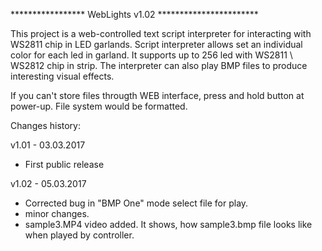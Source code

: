 *****************   WebLights v1.02   ***********************

This project is a web-controlled text script interpreter for interacting with WS2811 chip in LED garlands. 
Script interpreter allows set an individual color for each led in garland. 
It supports up to 256 led with WS2811 \ WS2812 chip in strip. 
The interpreter can also play BMP files to produce interesting visual effects.

If you can't store files througth WEB interface, press and hold button at power-up. 
File system would be formatted.

Changes history:

v1.01 - 03.03.2017
- First public release

v1.02 - 05.03.2017
- Corrected bug in "BMP One" mode select file for play.
- minor changes.
- sample3.MP4 video added. It shows, how sample3.bmp file looks like when played by controller.
